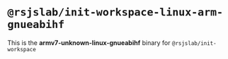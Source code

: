 # `@rsjslab/init-workspace-linux-arm-gnueabihf`

This is the **armv7-unknown-linux-gnueabihf** binary for `@rsjslab/init-workspace`
